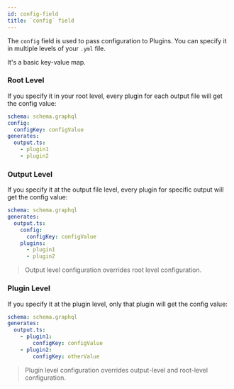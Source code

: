 ```yaml
---
id: config-field
title: `config` field
---
```


The `config` field is used to pass configuration to Plugins. You can specify it in multiple levels of your `.yml` file.

It's a basic key-value map.

### Root Level

If you specify it in your root level, every plugin for each output file will get the config value:

```yml
schema: schema.graphql
config:
  configKey: configValue
generates:
  output.ts:
    - plugin1
    - plugin2
```

### Output Level

If you specify it at the output file level, every plugin for specific output will get the config value:

```yml
schema: schema.graphql
generates:
  output.ts:
    config:
      configKey: configValue
    plugins:
      - plugin1
      - plugin2
```

> Output level configuration overrides root level configuration.

### Plugin Level

If you specify it at the plugin level, only that plugin will get the config value:

```yml
schema: schema.graphql
generates:
  output.ts:
    - plugin1:
        configKey: configValue
    - plugin2:
        configKey: otherValue
```

> Plugin level configuration overrides output-level and root-level configuration.
